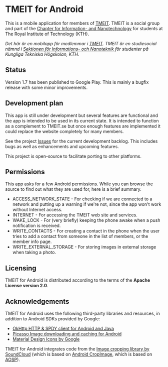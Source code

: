TMEIT for Android
=================

This is a mobile application for members of [TMEIT](http://tmeit.se). TMEIT is a social group
and part of the [Chapter for Information- and Nanotechnology](http://insektionen.se) for
students at The Royal Institute of Technology (KTH).

_Det här är en mobilapp för medlemmar i [TMEIT](http://tmeit.se). TMEIT är en studiesocial
nämnd i [Sektionen för Informations- och Nanoteknik](http://insektionen.se) för studenter
på Kungliga Tekniska Högskolan, KTH._

## Status
Version 1.7 has been published to Google Play. This is mainly a bugfix release with some minor
improvements.

## Development plan
This app is still under development but several features are functional and the app is intended
to be used in its current state. It is intended to function as a complement to TMEIT.se but once
enough features are implemented it could replace the website completely for many members.

See the project [Issues](https://github.com/wsv-accidis/tmeit-android/issues) for the current
development backlog. This includes bugs as well as enhancements and upcoming features.

This project is open-source to facilitate porting to other platforms.

## Permissions
This app asks for a few Android permissions. While you can browse the source to find out what they
are used for, here is a brief summary.

* ACCESS_NETWORK_STATE - For checking if we are connected to a network and putting up a warning
  if we're not, since the app won't work without Internet access.
* INTERNET - For accessing the TMEIT web site and services.
* WAKE_LOCK - For (very briefly) keeping the phone awake when a push notification is received.
* WRITE_CONTACTS - For creating a contact in the phone when the user tries to add a contact
  from someone in the list of members, or the member info page.
* WRITE_EXTERNAL_STORAGE - For storing images in external storage when taking a photo.

## Licensing
TMEIT for Android is distributed according to the terms of the **Apache License version 2.0**.

## Acknowledgements
TMEIT for Android uses the following third-party libraries and resources, in addition to Android
SDKs provided by Google:

* [OkHttp HTTP & SPDY client for Android and Java](https://github.com/square/okhttp)
* [Picasso Image downloading and caching for Android](http://square.github.io/picasso/)
* [Material Design Icons by Google](https://github.com/google/material-design-icons)

TMEIT for Android integrates code from the
[Image cropping library by SoundCloud](https://github.com/jdamcd/android-crop) (which is based on
[Android CropImage](https://github.com/lvillani/android-cropimage), which is based on
[AOSP](https://source.android.com/)).
